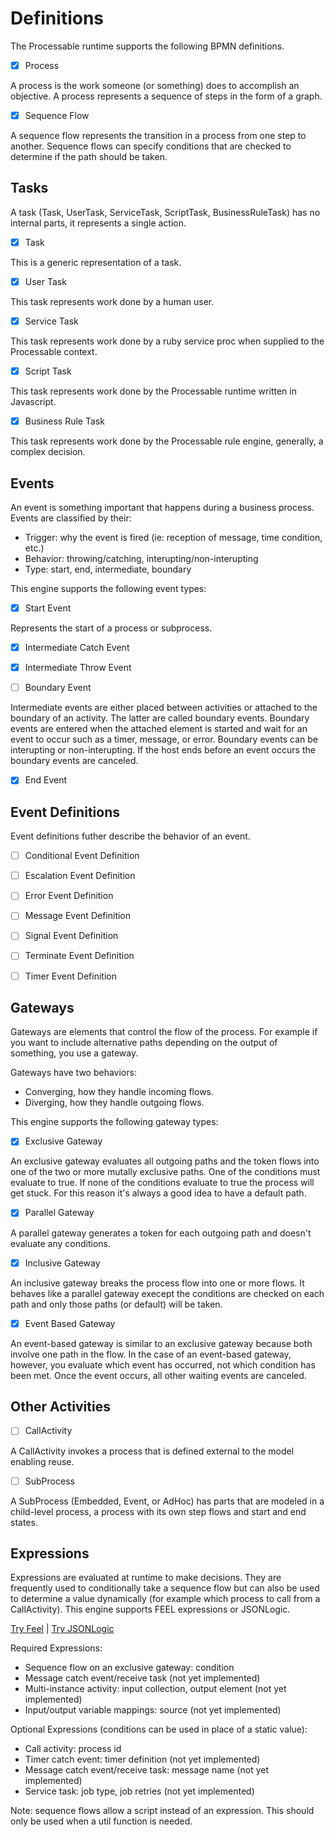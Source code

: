 # Definitions

The Processable runtime supports the following BPMN definitions.

- [x] Process

A process is the work someone (or something) does to accomplish an objective. A process represents a sequence of steps in the form of a graph.

- [x] Sequence Flow

A sequence flow represents the transition in a process from one step to another. Sequence flows can specify conditions that are checked to determine if the path should be taken.

## Tasks

A task (Task, UserTask, ServiceTask, ScriptTask, BusinessRuleTask) has no internal parts, it represents a single action.

- [x] Task 

This is a generic representation of a task.

- [x] User Task

This task represents work done by a human user.

- [x] Service Task

This task represents work done by a ruby service proc when supplied to the Processable context.

- [x] Script Task

This task represents work done by the Processable runtime written in Javascript.

- [x] Business Rule Task

This task represents work done by the Processable rule engine, generally, a complex decision.

## Events

An event is something important that happens during a business process. Events are classified by their:

* Trigger: why the event is fired (ie: reception of message, time condition, etc.)
* Behavior: throwing/catching, interupting/non-interupting
* Type: start, end, intermediate, boundary

This engine supports the following event types:

- [x] Start Event

Represents the start of a process or subprocess.

- [x] Intermediate Catch Event

- [x] Intermediate Throw Event

- [ ] Boundary Event

Intermediate events are either placed between activities or attached to the boundary of an activity. The latter are called boundary events. Boundary events are entered when the attached element is started and wait for an event to occur such as a timer, message, or error. Boundary events can be interupting or non-interupting. If the host ends before an event occurs the boundary events are canceled.

- [x] End Event

## Event Definitions

Event definitions futher describe the behavior of an event.

- [ ] Conditional Event Definition

- [ ] Escalation Event Definition

- [ ] Error Event Definition

- [ ] Message Event Definition

- [ ] Signal Event Definition

- [ ] Terminate Event Definition

- [ ] Timer Event Definition

## Gateways

Gateways are elements that control the flow of the process. For example if you want to include alternative paths depending on the output of something, you use a gateway.

Gateways have two behaviors:

* Converging, how they handle incoming flows.
* Diverging, how they handle outgoing flows.

This engine supports the following gateway types:

- [x] Exclusive Gateway

An exclusive gateway evaluates all outgoing paths and the token flows into one of the two or more mutally exclusive paths. One of the conditions must evaluate to true. If none of the conditions evaluate to true the process will get stuck. For this reason it's always a good idea to have a default path.

- [x] Parallel Gateway

A parallel gateway generates a token for each outgoing path and doesn't evaluate any conditions.

- [x] Inclusive Gateway

An inclusive gateway breaks the process flow into one or more flows. It behaves like a parallel gateway execept the conditions are checked on each path and only those paths (or default) will be taken.

- [x] Event Based Gateway

An event-based gateway is similar to an exclusive gateway because both involve one path in the flow. In the case of an event-based gateway, however, you evaluate which event has occurred, not which condition has been met. Once the event occurs, all other waiting events are canceled.

## Other Activities

- [ ] CallActivity

A CallActivity invokes a process that is defined external to the model enabling reuse.

- [ ] SubProcess

A SubProcess (Embedded, Event, or AdHoc) has parts that are modeled in a child-level process, a process with its own step flows and start and end states. 

## Expressions

Expressions are evaluated at runtime to make decisions. They are frequently used to conditionally take a sequence flow but can also be used to determine a value dynamically (for example which process to call from a CallActivity). This engine supports FEEL expressions or JSONLogic.

[Try Feel](https://nikku.github.io/feel-playground) | 
[Try JSONLogic](https://jsonlogic.com/play.html)

Required Expressions:
- Sequence flow on an exclusive gateway: condition
- Message catch event/receive task (not yet implemented) 
- Multi-instance activity: input collection, output element (not yet implemented)
- Input/output variable mappings: source (not yet implemented)

Optional Expressions (conditions can be used in place of a static value):
- Call activity: process id
- Timer catch event: timer definition (not yet implemented) 
- Message catch event/receive task: message name (not yet implemented) 
- Service task: job type, job retries (not yet implemented) 

Note: sequence flows allow a script instead of an expression. This should only be used when a util function is needed.